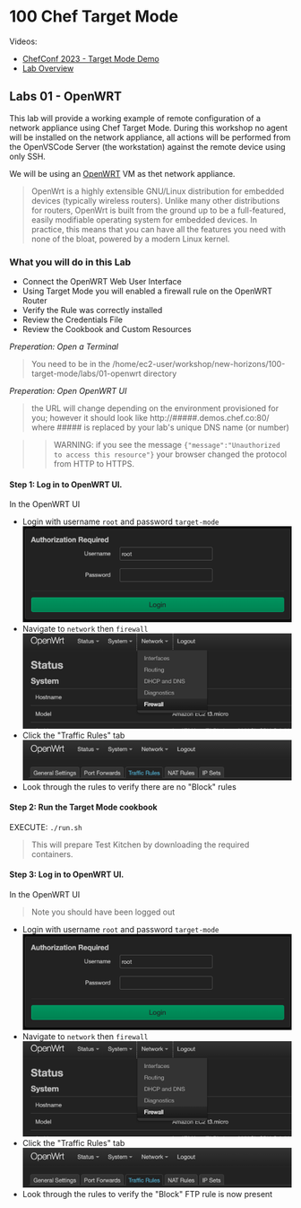 # 100 Chef Target Mode

Videos:    
- [ChefConf 2023 - Target Mode Demo](https://www.youtube.com/watch?v=qikvNBkiz_E)
- [Lab Overview](../../seminar/videos/lab-01.mp4)

## Labs 01 - OpenWRT
This lab will provide a working example of remote configuration of a network appliance using Chef Target Mode. During this workshop no agent will be installed on the network appliance, all actions will be performed from the OpenVSCode Server (the workstation) against the remote device using only SSH.

We will be using an [OpenWRT](https://openwrt.org/) VM as thet network appliance. 
> OpenWrt is a highly extensible GNU/Linux distribution for embedded devices (typically wireless routers). Unlike many other distributions for routers, OpenWrt is built from the ground up to be a full-featured, easily modifiable operating system for embedded devices. In practice, this means that you can have all the features you need with none of the bloat, powered by a modern Linux kernel.

### What you will do in this Lab
- Connect the OpenWRT Web User Interface
- Using Target Mode you will enabled a firewall rule on the OpenWRT Router
- Verify the Rule was correctly installed
- Review the Credentials File
- Review the Cookbook and Custom Resources

_Preperation: Open a Terminal_      
> You need to be in the /home/ec2-user/workshop/new-horizons/100-target-mode/labs/01-openwrt directory

_Preperation: Open OpenWRT UI_      
> the URL will change depending on the environment provisioned for you; however it should look like http://#####.demos.chef.co:80/ where ##### is replaced by your lab's unique DNS name (or number)

>    > WARNING: if you see the message ```{"message":"Unauthorized to access this resource"}``` your browser changed the protocol from HTTP to HTTPS. 

#### Step 1: Log in to OpenWRT UI.      
In the OpenWRT UI 
- Login with username ```root``` and password ```target-mode```    
![login](./images/01-login.png)
- Navigate to ```network``` then ```firewall```    
![fw](./images/02-firewall.png)
- Click the "Traffic Rules" tab     
![fw](./images/03-traffic-rules.png)
- Look through the rules to verify there are no "Block" rules

#### Step 2: Run the Target Mode cookbook     
EXECUTE: ```./run.sh```      
> This will prepare Test Kitchen by downloading the required containers.

#### Step 3: Log in to OpenWRT UI.      
In the OpenWRT UI 
> Note you should have been logged out    
- Login with username ```root``` and password ```target-mode```    
![login](./images/01-login.png)
- Navigate to ```network``` then ```firewall```    
![fw](./images/02-firewall.png)
- Click the "Traffic Rules" tab     
![fw](./images/03-traffic-rules.png)
- Look through the rules to verify the "Block" FTP rule is now present

